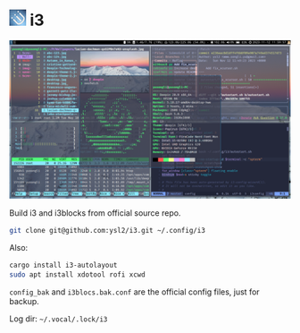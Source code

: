 # ![Logo](logo-30.png) i3

![](i3wm.png)

Build i3 and i3blocks from official source repo.

```bash
git clone git@github.com:ysl2/i3.git ~/.config/i3
```

Also:

```bash
cargo install i3-autolayout
sudo apt install xdotool rofi xcwd
```

`config_bak` and `i3blocs.bak.conf` are the official config files, just for backup.

Log dir: `~/.vocal/.lock/i3`
